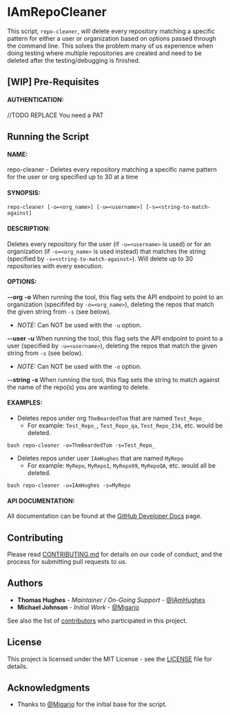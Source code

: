 # IAmRepoCleaner
This script, `repo-cleaner`, will delete every repository matching a specific pattern for either a user or organization based on options passed through the command line. This solves the problem many of us experience when doing testing where multiple repositories are created and need to be deleted after the testing/debugging is finished.

## [WIP] Pre-Requisites

#### AUTHENTICATION:
//TODO REPLACE
You need a PAT

## Running the Script

#### NAME:
repo-cleaner - Deletes every repository matching a specific name pattern for the user or org specified up to 30 at a time

#### SYNOPSIS:

```
repo-cleaner [-o=<org_name>] [-u=<username>] [-s=<string-to-match-against]
```

#### DESCRIPTION:
Deletes every repository for the user (if `-u=<username>` is used) or for an organization (if `-o=<org_name>` is used instead) that matches the string (specified by `-s=<string-to-match-against>`). Will delete up to 30 repositories with every execution.

#### OPTIONS:
**--org**
**-o**
When running the tool, this flag sets the API endpoint to point to an organization (specififed by `-o=<org_name>`), deleting the repos that match the given string from `-s` (see below).
* _NOTE:_ Can NOT be used with the `-u` option.

**--user**
**-u**
When running the tool, this flag sets the API endpoint to point to a user (specified by `-u=<username>`), deleting the repos that match the given string from `-s` (see below).
* _NOTE:_ Can NOT be used with the `-o` option.

**--string**
**-s**
When running the tool, this flag sets the string to match against the name of the repo(s) you are wanting to delete.

#### EXAMPLES:
* Deletes repos under org `TheBeardedTom` that are named `Test_Repo_`
  * For example: `Test_Repo_`, `Test_Repo_qa`, `Test_Repo_234`, etc. would be deleted.

```shell
bash repo-cleaner -o=TheBeardedTom -s=Test_Repo_
```

* Deletes repos under user `IAmHughes` that are named `MyRepo`
  * For example: `MyRepo`, `MyRepo1`, `MyRepo99`, `MyRepoQA`, etc. would all be deleted.

```shell
bash repo-cleaner -u=IAmHughes -s=MyRepo
```

#### API DOCUMENTATION:
All documentation can be found at the [GitHub Developer Docs](https://developer.github.com/v3/) page.

## Contributing

Please read [CONTRIBUTING.md](https://github.com/IAmHughes/IAmRepoCleaner/blob/master/.github/CONTRIBUTING.md) for details on our code of conduct, and the process for submitting pull requests to us.

## Authors

* **Thomas Hughes** - _Maintainer / On-Going Support_ - [@IAmHughes](https://GitHub.com/IAmHughes)
* **Michael Johnson** - _Initial Work_ - [@Migarjo](https://GitHub.com/Migarjo)

See also the list of [contributors](https://github.com/IAmHughes/IAmRepoCleaner/contributors) who participated in this project.

## License

This project is licensed under the MIT License - see the [LICENSE](https://github.com/IAmHughes/IAmRepoCleaner/blob/master/LICENSE) file for details.

## Acknowledgments

* Thanks to [@Migarjo](https://GitHub.com/Migarjo) for the initial base for the script.
